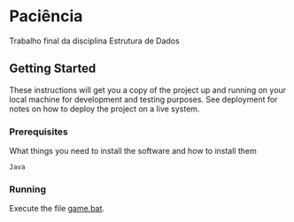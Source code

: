 # Paciência
Trabalho final da disciplina Estrutura de Dados

## Getting Started

These instructions will get you a copy of the project up and running on your local machine for development and testing purposes. See deployment for notes on how to deploy the project on a live system.

### Prerequisites

What things you need to install the software and how to install them

```
Java
```

### Running

Execute the file [game.bat](game.bat).
